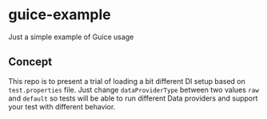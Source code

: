 # guice-example

Just a simple example of Guice usage

## Concept

This repo is to present a trial of loading a bit different DI setup based on ```test.properties``` file. 
Just change ```dataProviderType``` between two values ```raw``` and ```default``` so tests will be able to run different Data providers and support your test with different behavior. 
